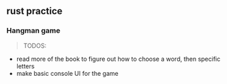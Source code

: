 ## rust practice

### Hangman game

> TODOS:

- read more of the book to figure out how to choose a word, then specific letters
- make basic console UI for the game